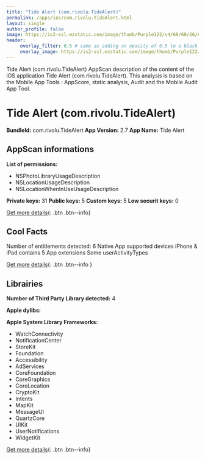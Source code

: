 ```yaml
---
title: "Tide Alert (com.rivolu.TideAlert)"
permalink: /apps/ios/com.rivolu.TideAlert.html
layout: single
author_profile: false
image: https://is2-ssl.mzstatic.com/image/thumb/Purple122/v4/60/60/26/606026da-13c7-c4a9-35c4-159636aa46f1/AppIcon-1x_U007emarketing-0-7-0-85-220.png/512x512bb.jpg
header: 
     overlay_filter: 0.5 # same as adding an opacity of 0.5 to a black background
     overlay_image: https://is2-ssl.mzstatic.com/image/thumb/Purple122/v4/60/60/26/606026da-13c7-c4a9-35c4-159636aa46f1/AppIcon-1x_U007emarketing-0-7-0-85-220.png/512x512bb.jpg
---
```

Tide Alert (com.rivolu.TideAlert) AppScan description of the content of the iOS application Tide Alert (com.rivolu.TideAlert). This analysis is based on the Mobile App Tools : AppScore, static analysis, Audit and the Mobile Audit App Tool.

# Tide Alert (com.rivolu.TideAlert)

**BundleId:** com.rivolu.TideAlert
**App Version:** 2.7
**App Name:** Tide Alert


## AppScan informations 

**List of permissions:** 
- NSPhotoLibraryUsageDescription
- NSLocationUsageDescription
- NSLocationWhenInUseUsageDescription
  
  
**Private keys:** 31
**Public keys:** 5
**Custom keys:** 5
**Low securit keys:** 0
  
[Get more details](/pricing.html){: .btn .btn--info}

## Cool Facts

Number of entitlements detected: 6
Native App
supported devices iPhone & iPad
contains 5 App extensions
Some userActivityTypes
  
[Get more details](/pricing.html){: .btn .btn--info }

## Librairies 
**Number of Third Party Library detected:** 4


**Apple dylibs:**


**Apple System Library Frameworks:**
- WatchConnectivity
- NotificationCenter
- StoreKit
- Foundation
- Accessibility
- AdServices
- CoreFoundation
- CoreGraphics
- CoreLocation
- CryptoKit
- Intents
- MapKit
- MessageUI
- QuartzCore
- UIKit
- UserNotifications
- WidgetKit


  
[Get more details](/pricing.html){: .btn .btn--info}

